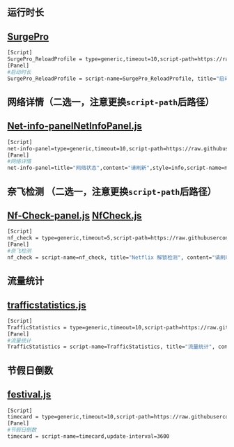 ## 运行时长   
## [SurgePro](https://raw.githubusercontent.com/ventusyu/ventus/main/Panel/SurgePro.js)
   ```bash
   [Script]
   SurgePro_ReloadProfile = type=generic,timeout=10,script-path=https://raw.githubusercontent.com/ventusyu/ventus/main/Panel/SurgePro.js ,argument=icon=crown.fill&color=#f6c970
   [Panel]
   #启动时长
   SurgePro_ReloadProfile = script-name=SurgePro_ReloadProfile, title="启动时长", content="请刷新", update-interval=1
   ```

## 网络详情（二选一，注意更换`script-path`后路径）
## [Net-info-panel](https://raw.githubusercontent.com/ventusyu/ventus/main/Panel/Net-info-panel.js)[NetInfoPanel.js](https://raw.githubusercontent.com/ventusyu/ventus/main/Panel/NetInfoPanel.js)
   ```bash
   [Script]
   net-info-panel=type=generic,timeout=10,script-path=https://raw.githubusercontent.com/ventusyu/ventus/main/Panel/Net-info-panel.js
   [Panel]
   #网络详情
   net-info-panel=title="网络状态",content="请刷新",style=info,script-name=net-info-panel
   ```
## 奈飞检测 （二选一，注意更换`script-path`后路径）
## [Nf-Check-panel.js](https://raw.githubusercontent.com/ventusyu/ventus/main/Panel/Nf-Check-panel.js) [NfCheck.js](https://raw.githubusercontent.com/ventusyu/ventus/main/Panel/NfCheck.js)
   ```bash
   [Script]
   nf_check = type=generic,timeout=5,script-path=https://raw.githubusercontent.com/ventusyu/ventus/main/Panel/Nf-Check-panel.js
   [Panel]
   #奈飞检测
   nf_check = script-name=nf_check, title="Netflix 解锁检测", content="请刷新", update-interval=36000
   ```
## 流量统计 
## [trafficstatistics.js](https://raw.githubusercontent.com/ventusyu/ventus/main/Panel/trafficstatistics.js)
   ```bash
   [Script]
   TrafficStatistics = type=generic,timeout=10,script-path=https://raw.githubusercontent.com/ventusyu/ventus/main/Panel/trafficstatistics.js ,argument=icon=arrow.up.arrow.down.circle&color=#5d84f8
   [Panel]
   #流量统计
   TrafficStatistics = script-name=TrafficStatistics, title="流量统计", content="请刷新", update-interval=1
   ```
## 节假日倒数
## [festival.js](https://raw.githubusercontent.com/ventusyu/ventus/main/Panel/festival.js)
   ```bash
   [Script]
   timecard = type=generic,timeout=10,script-path=https://raw.githubusercontent.com/ventusyu/ventus/main/Panel/festival.js
   [Panel]
   #节假日倒数
   timecard = script-name=timecard,update-interval=3600
   ```
